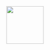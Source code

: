 <div id="header" align="center">
  <img src="https://res.cloudinary.com/teepublic/image/private/s--RX5XjNhT--/t_Preview/b_rgb:191919,c_lpad,f_jpg,h_630,q_90,w_1200/v1540487366/production/designs/1185320_3.jpg" width="100"/>
</div>

